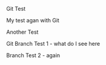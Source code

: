 Git Test

My test agan with Git

Another Test

Git Branch Test 1 - what do I see here

Branch Test 2 - again
